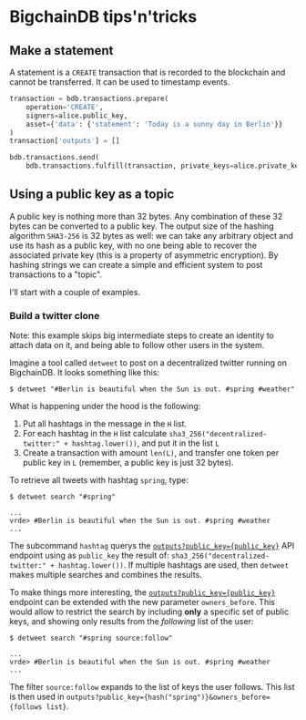 # BigchainDB tips'n'tricks

## Make a statement
A statement is a `CREATE` transaction that is recorded to the blockchain and cannot be transferred. It can be used to timestamp events.

```python
transaction = bdb.transactions.prepare(
    operation='CREATE',
    signers=alice.public_key,
    asset={'data': {'statement': 'Today is a sunny day in Berlin'}}
)
transaction['outputs'] = []

bdb.transactions.send(
    bdb.transactions.fulfill(transaction, private_keys=alice.private_key))
```

## Using a public key as a topic
A public key is nothing more than 32 bytes. Any combination of these 32 bytes can be converted to a public key. The output size of the hashing algorithm `SHA3-256` is 32 bytes as well: we can take any arbitrary object and use its hash as a public key, with no one being able to recover the associated private key (this is a property of asymmetric encryption). By hashing strings we can create a simple and efficient system to post transactions to a "topic".

I'll start with a couple of examples.

### Build a twitter clone
Note: this example skips big intermediate steps to create an identity to attach data on it, and being able to follow other users in the system.

Imagine a tool called `detweet` to post on a decentralized twitter running on BigchainDB. It looks something like this:
```
$ detweet "#Berlin is beautiful when the Sun is out. #spring #weather"
```

What is happening under the hood is the following:
1. Put all hashtags in the message in the `H` list.
2. For each hashtag in the `H` list calculate `sha3_256("decentralized-twitter:" + hashtag.lower())`, and put it in the list `L`
3. Create a transaction with amount `len(L)`, and transfer one token per public key in `L` (remember, a public key is just 32 bytes).

To retrieve all tweets with hashtag `spring`, type:
```
$ detweet search "#spring"

...
vrde> #Berlin is beautiful when the Sun is out. #spring #weather
...
```

The subcommand `hashtag` querys the [`outputs?public_key={public_key}`][bdb:unspent] API endpoint using as `public_key` the result of: `sha3_256("decentralized-twitter:" + hashtag.lower())`. If multiple hashtags are used, then `detweet` makes multiple searches  and combines the results.

To make things more interesting, the [`outputs?public_key={public_key}`][bdb:unspent] endpoint can be extended with the new parameter `owners_before`. This would allow to restrict the search by including **only** a specific set of public keys, and showing only results from the *following* list of the user:
```
$ detweet search "#spring source:follow"

...
vrde> #Berlin is beautiful when the Sun is out. #spring #weather
...
```

The filter `source:follow` expands to the list of keys the user follows. This list is then used in `outputs?public_key={hash("spring")}&owners_before={follows list}`.

[bdb:unspent]: https://docs.bigchaindb.com/projects/server/en/latest/http-client-server-api.html#get--api-v1-outputs?public_key=public_key&spent=false
